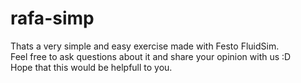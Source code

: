 # rafa-simp
Thats a very simple and easy exercise made with Festo FluidSim.  
Feel free to ask questions about it and share your opinion with us :D  
Hope that this would be helpfull to you.
